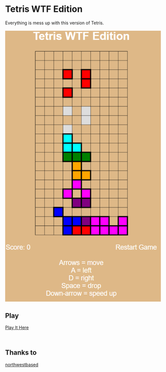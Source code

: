 # Tetris WTF Edition

Everything is mess up with this version of Tetris.
<br>
<br>
![YEET](./readme_img/example.PNG "Logo Title Text 1")

## Play
[Play It Here]()

<br>

## Thanks to
[northwestbased](https://github.com/northwestbased/tetris-js)